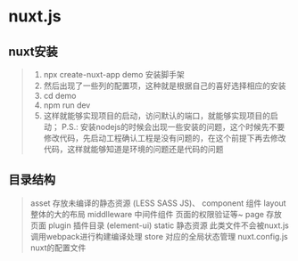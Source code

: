 # nuxt.js
## nuxt安装 
>1. npx create-nuxt-app demo 安装脚手架
>2. 然后出现了一些列的配置项，这种就是根据自己的喜好选择相应的安装
>3. cd demo  
>4. npm run dev
>5. 这样就能够实现项目的启动，访问默认的端口，就能够实现项目的启动；
>P.S.: 安装nodejs的时候会出现一些安装的问题，这个时候先不要修改代码，先启动工程确认工程是没有问题的，在这个前提下再去修改代码，这样就能够知道是环境的问题还是代码的问题

## 目录结构
>asset 存放未编译的静态资源 (LESS SASS JS)、
>component 组件
>layout 整体的大的布局
>middlleware 中间件组件 页面的权限验证等~
>page 存放页面
>plugin 插件目录 (element-ui)
>static 静态资源 此类文件不会被nuxt.js调用webpack进行构建编译处理
>store 对应的全局状态管理
>nuxt.config.js nuxt的配置文件